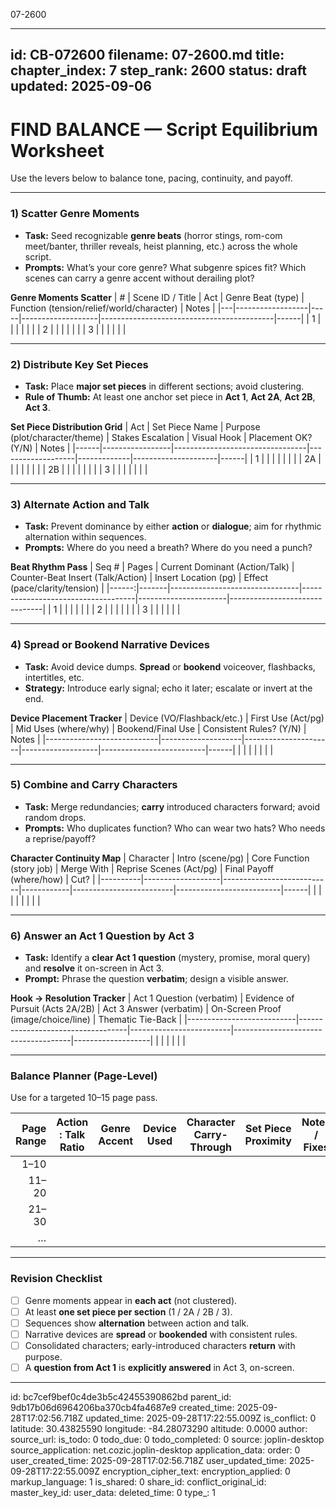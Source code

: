 07-2600

---
id: CB-072600
filename: 07-2600.md
title: 
chapter_index: 7
step_rank: 2600
status: draft
updated: 2025-09-06
---

# FIND BALANCE — Script Equilibrium Worksheet

Use the levers below to balance tone, pacing, continuity, and payoff.

---

### **1) Scatter Genre Moments**
- **Task:** Seed recognizable **genre beats** (horror stings, rom-com meet/banter, thriller reveals, heist planning, etc.) across the whole script.
- **Prompts:** What’s your core genre? What subgenre spices fit? Which scenes can carry a genre accent without derailing plot?

**Genre Moments Scatter**
| # | Scene ID / Title | Act | Genre Beat (type) | Function (tension/relief/world/character) | Notes |
|---|------------------|-----|-------------------|-------------------------------------------|------|
| 1 |                  |     |                   |                                           |      |
| 2 |                  |     |                   |                                           |      |
| 3 |                  |     |                   |                                           |      |

---

### **2) Distribute Key Set Pieces**
- **Task:** Place **major set pieces** in different sections; avoid clustering.
- **Rule of Thumb:** At least one anchor set piece in **Act 1**, **Act 2A**, **Act 2B**, **Act 3**.

**Set Piece Distribution Grid**
| Act  | Set Piece Name | Purpose (plot/character/theme) | Stakes Escalation | Visual Hook | Placement OK? (Y/N) | Notes |
|------|-----------------|---------------------------------|-------------------|-------------|---------------------|------|
| 1    |                 |                                 |                   |             |                     |      |
| 2A   |                 |                                 |                   |             |                     |      |
| 2B   |                 |                                 |                   |             |                     |      |
| 3    |                 |                                 |                   |             |                     |      |

---

### **3) Alternate Action and Talk**
- **Task:** Prevent dominance by either **action** or **dialogue**; aim for rhythmic alternation within sequences.
- **Prompts:** Where do you need a breath? Where do you need a punch?

**Beat Rhythm Pass**
| Seq # | Pages | Current Dominant (Action/Talk) | Counter-Beat Insert (Talk/Action) | Insert Location (pg) | Effect (pace/clarity/tension) |
|------:|-------|--------------------------------|------------------------------------|----------------------|-------------------------------|
| 1     |       |                                |                                    |                      |                               |
| 2     |       |                                |                                    |                      |                               |
| 3     |       |                                |                                    |                      |                               |

---

### **4) Spread or Bookend Narrative Devices**
- **Task:** Avoid device dumps. **Spread** or **bookend** voiceover, flashbacks, intertitles, etc.
- **Strategy:** Introduce early signal; echo it later; escalate or invert at the end.

**Device Placement Tracker**
| Device (VO/Flashback/etc.) | First Use (Act/pg) | Mid Uses (where/why) | Bookend/Final Use | Consistent Rules? (Y/N) | Notes |
|----------------------------|--------------------|----------------------|-------------------|--------------------------|------|
|                            |                    |                      |                   |                          |      |

---

### **5) Combine and Carry Characters**
- **Task:** Merge redundancies; **carry** introduced characters forward; avoid random drops.
- **Prompts:** Who duplicates function? Who can wear two hats? Who needs a reprise/payoff?

**Character Continuity Map**
| Character | Intro (scene/pg) | Core Function (story job) | Merge With | Reprise Scenes (Act/pg) | Final Payoff (where/how) | Cut? |
|----------|-------------------|---------------------------|------------|-------------------------|--------------------------|------|
|          |                   |                           |            |                         |                          |      |

---

### **6) Answer an Act 1 Question by Act 3**
- **Task:** Identify a **clear Act 1 question** (mystery, promise, moral query) and **resolve** it on-screen in Act 3.
- **Prompt:** Phrase the question **verbatim**; design a visible answer.

**Hook → Resolution Tracker**
| Act 1 Question (verbatim) | Evidence of Pursuit (Acts 2A/2B) | Act 3 Answer (verbatim) | On-Screen Proof (image/choice/line) | Thematic Tie-Back |
|---------------------------|-----------------------------------|-------------------------|-------------------------------------|-------------------|
|                           |                                   |                         |                                     |                   |

---

### **Balance Planner (Page-Level)**
Use for a targeted 10–15 page pass.

| Page Range | Action : Talk Ratio | Genre Accent | Device Used | Character Carry-Through | Set Piece Proximity | Notes / Fixes |
|-----------:|---------------------|--------------|-------------|-------------------------|---------------------|---------------|
| 1–10       |                     |              |             |                         |                     |               |
| 11–20      |                     |              |             |                         |                     |               |
| 21–30      |                     |              |             |                         |                     |               |
| …          |                     |              |             |                         |                     |               |

---

### **Revision Checklist**
- [ ] Genre moments appear in **each act** (not clustered).  
- [ ] At least **one set piece per section** (1 / 2A / 2B / 3).  
- [ ] Sequences show **alternation** between action and talk.  
- [ ] Narrative devices are **spread** or **bookended** with consistent rules.  
- [ ] Consolidated characters; early-introduced characters **return** with purpose.  
- [ ] A **question from Act 1** is **explicitly answered** in Act 3, on-screen.  

---


id: bc7cef9bef0c4de3b5c42455390862bd
parent_id: 9db17b06d6964206ba370cb4fa4687e9
created_time: 2025-09-28T17:02:56.718Z
updated_time: 2025-09-28T17:22:55.009Z
is_conflict: 0
latitude: 30.43825590
longitude: -84.28073290
altitude: 0.0000
author: 
source_url: 
is_todo: 0
todo_due: 0
todo_completed: 0
source: joplin-desktop
source_application: net.cozic.joplin-desktop
application_data: 
order: 0
user_created_time: 2025-09-28T17:02:56.718Z
user_updated_time: 2025-09-28T17:22:55.009Z
encryption_cipher_text: 
encryption_applied: 0
markup_language: 1
is_shared: 0
share_id: 
conflict_original_id: 
master_key_id: 
user_data: 
deleted_time: 0
type_: 1